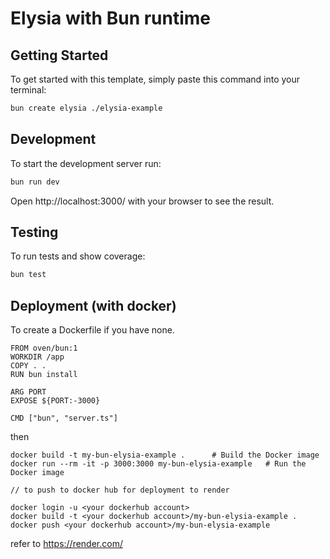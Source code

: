 # Elysia with Bun runtime

## Getting Started
To get started with this template, simply paste this command into your terminal:
```bash
bun create elysia ./elysia-example
```

## Development
To start the development server run:
```bash
bun run dev
```

Open http://localhost:3000/ with your browser to see the result.


## Testing
To run tests and show coverage:
```bash
bun test
```


## Deployment (with docker)
To create a Dockerfile if you have none.
```
FROM oven/bun:1
WORKDIR /app
COPY . .
RUN bun install
 
ARG PORT
EXPOSE ${PORT:-3000}
 
CMD ["bun", "server.ts"]
```
then

```
docker build -t my-bun-elysia-example .      # Build the Docker image
docker run --rm -it -p 3000:3000 my-bun-elysia-example   # Run the Docker image

// to push to docker hub for deployment to render

docker login -u <your dockerhub account>
docker build -t <your dockerhub account>/my-bun-elysia-example .
docker push <your dockerhub account>/my-bun-elysia-example
```

refer to https://render.com/
